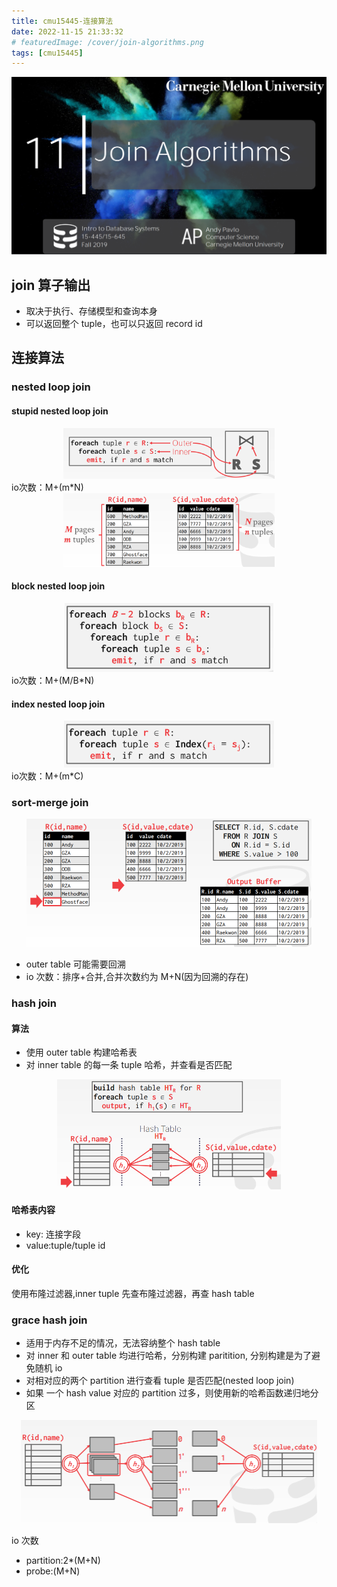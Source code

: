 ```yaml
---
title: cmu15445-连接算法
date: 2022-11-15 21:33:32
# featuredImage: /cover/join-algorithms.png
tags: [cmu15445]
---
```


<img src="/cover/join-algorithms.png"/>

## join 算子输出

- 取决于执行、存储模型和查询本身
- 可以返回整个 tuple，也可以只返回 record id

## 连接算法

### nested loop join

#### stupid nested loop join

<div align="center"><img src="/cmu15445-连接算法/stupid.png" style="zoom:33%;" /></div>
io次数：M+(m*N)
<div align="center"><img src="/cmu15445-连接算法/nested-cost.png" style="zoom:33%;" /></div>

#### block nested loop join

<div align="center"><img src="/cmu15445-连接算法/block.png" style="zoom:33%;" /></div>
io次数：M+(M/B*N)

#### index nested loop join

<div align="center"><img src="/cmu15445-连接算法/index.png" style="zoom:33%;" /></div>
io次数：M+(m*C)

### sort-merge join

<div align="center"><img src="/cmu15445-连接算法/sort-merge.png" style="zoom:50%;" /></div>

- outer table 可能需要回溯
- io 次数：排序+合并,合并次数约为 M+N(因为回溯的存在)

### hash join

#### 算法

- 使用 outer table 构建哈希表
- 对 inner table 的每一条 tuple 哈希，并查看是否匹配
<div align="center"><img src="/cmu15445-连接算法/hash-join.png" style="zoom:50%;" /></div>

#### 哈希表内容

- key: 连接字段
- value:tuple/tuple id

#### 优化

使用布隆过滤器,inner tuple 先查布隆过滤器，再查 hash table

### grace hash join

- 适用于内存不足的情况，无法容纳整个 hash table
- 对 inner 和 outer table 均进行哈希，分别构建 paritition, 分别构建是为了避免随机 io
- 对相对应的两个 partition 进行查看 tuple 是否匹配(nested loop join)
- 如果 一个 hash value 对应的 partition 过多，则使用新的哈希函数递归地分区

<div align="center"><img src="/cmu15445-连接算法/grace-hash-join.png" style="zoom:50%;" /></div>

io 次数

- partition:2\*(M+N)
- probe:(M+N)

